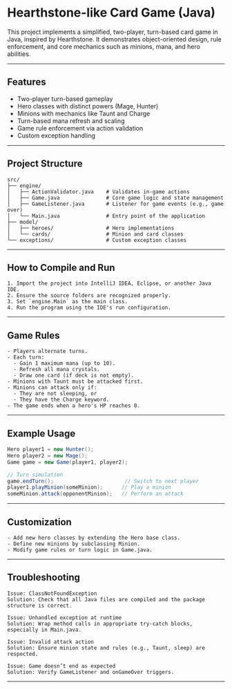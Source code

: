 # Hearthstone-like Card Game (Java)

This project implements a simplified, two-player, turn-based card game in Java, inspired by Hearthstone. It demonstrates object-oriented design, rule enforcement, and core mechanics such as minions, mana, and hero abilities.

---

## Features

- Two-player turn-based gameplay
- Hero classes with distinct powers (Mage, Hunter)
- Minions with mechanics like Taunt and Charge
- Turn-based mana refresh and scaling
- Game rule enforcement via action validation
- Custom exception handling

---

## Project Structure

```plaintext
src/
├── engine/
│   ├── ActionValidator.java    # Validates in-game actions
│   ├── Game.java               # Core game logic and state management
│   ├── GameListener.java       # Listener for game events (e.g., game over)
│   └── Main.java               # Entry point of the application
├── model/
│   ├── heroes/                 # Hero implementations
│   └── cards/                  # Minion and card classes
└── exceptions/                 # Custom exception classes
```

---

## How to Compile and Run

```text
1. Import the project into IntelliJ IDEA, Eclipse, or another Java IDE.
2. Ensure the source folders are recognized properly.
3. Set `engine.Main` as the main class.
4. Run the program using the IDE's run configuration.
```

---

## Game Rules

```text
- Players alternate turns.
- Each turn:
  - Gain 1 maximum mana (up to 10).
  - Refresh all mana crystals.
  - Draw one card (if deck is not empty).
- Minions with Taunt must be attacked first.
- Minions can attack only if:
  - They are not sleeping, or
  - They have the Charge keyword.
- The game ends when a hero's HP reaches 0.
```

---

## Example Usage

```java
Hero player1 = new Hunter();
Hero player2 = new Mage();
Game game = new Game(player1, player2);

// Turn simulation
game.endTurn();                       // Switch to next player
player1.playMinion(someMinion);      // Play a minion
someMinion.attack(opponentMinion);   // Perform an attack
```

---

## Customization

```text
- Add new hero classes by extending the Hero base class.
- Define new minions by subclassing Minion.
- Modify game rules or turn logic in Game.java.
```

---

## Troubleshooting

```text
Issue: ClassNotFoundException  
Solution: Check that all Java files are compiled and the package structure is correct.

Issue: Unhandled exception at runtime  
Solution: Wrap method calls in appropriate try-catch blocks, especially in Main.java.

Issue: Invalid attack action  
Solution: Ensure minion state and rules (e.g., Taunt, sleep) are respected.

Issue: Game doesn’t end as expected  
Solution: Verify GameListener and onGameOver triggers.
```

---


